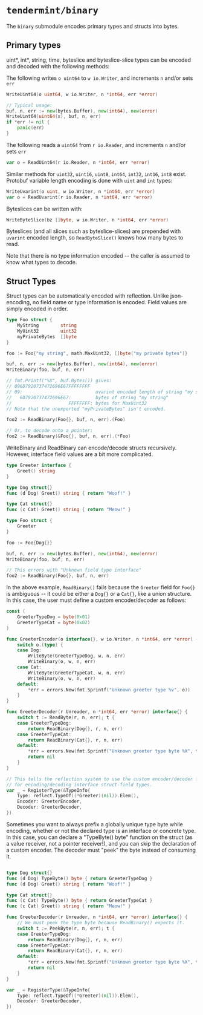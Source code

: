 # `tendermint/binary`

The `binary` submodule encodes primary types and structs into bytes.

## Primary types

uint\*, int\*, string, time, byteslice and byteslice-slice types can be
encoded and decoded with the following methods:

The following writes `o uint64` to `w io.Writer`, and increments `n` and/or sets `err`
```go
WriteUint64(o uint64, w io.Writer, n *int64, err *error)

// Typical usage:
buf, n, err := new(bytes.Buffer), new(int64), new(error)
WriteUint64(uint64(x), buf, n, err)
if *err != nil {
    panic(err)
}

```

The following reads a `uint64` from `r io.Reader`, and increments `n` and/or sets `err`
```go
var o = ReadUint64(r io.Reader, n *int64, err *error)
```

Similar methods for `uint32`, `uint16`, `uint8`, `int64`, `int32`, `int16`, `int8` exist.
Protobuf variable length encoding is done with `uint` and `int` types:
```go
WriteUvarint(o uint, w io.Writer, n *int64, err *error)
var o = ReadUvarint(r io.Reader, n *int64, err *error)
```

Byteslices can be written with:
```go
WriteByteSlice(bz []byte, w io.Writer, n *int64, err *error)
```

Byteslices (and all slices such as byteslice-slices) are prepended with
`uvarint` encoded length, so `ReadByteSlice()` knows how many bytes to read.

Note that there is no type information encoded -- the caller is assumed to know what types
to decode.

## Struct Types

Struct types can be automatically encoded with reflection.  Unlike json-encoding, no field
name or type information is encoded.  Field values are simply encoded in order.

```go
type Foo struct {
    MyString        string
    MyUint32        uint32
    myPrivateBytes  []byte
}

foo := Foo{"my string", math.MaxUint32, []byte("my private bytes")}

buf, n, err := new(bytes.Buffer), new(int64), new(error)
WriteBinary(foo, buf, n, err)

// fmt.Printf("%X", buf.Bytes()) gives:
// 096D7920737472696E67FFFFFFFF
// 09:                           uvarint encoded length of string "my string"
//   6D7920737472696E67:         bytes of string "my string"
//                     FFFFFFFF: bytes for MaxUint32 
// Note that the unexported "myPrivateBytes" isn't encoded.

foo2 := ReadBinary(Foo{}, buf, n, err).(Foo)

// Or, to decode onto a pointer:
foo2 := ReadBinary(&Foo{}, buf, n, err).(*Foo)
```

WriteBinary and ReadBinary can encode/decode structs recursively. However, interface field
values are a bit more complicated.

```go
type Greeter interface {
	Greet() string
}

type Dog struct{}
func (d Dog) Greet() string { return "Woof!" }

type Cat struct{}
func (c Cat) Greet() string { return "Meow!" }

type Foo struct {
	Greeter
}

foo := Foo{Dog{}}

buf, n, err := new(bytes.Buffer), new(int64), new(error)
WriteBinary(foo, buf, n, err)

// This errors with "Unknown field type interface"
foo2 := ReadBinary(Foo{}, buf, n, err)
```

In the above example, `ReadBinary()` fails because the `Greeter` field for `Foo{}`
is ambiguous -- it could be either a `Dog{}` or a `Cat{}`, like a union structure.
In this case, the user must define a custom encoder/decoder as follows:

```go
const (
	GreeterTypeDog = byte(0x01)
	GreeterTypeCat = byte(0x02)
)

func GreeterEncoder(o interface{}, w io.Writer, n *int64, err *error) {
	switch o.(type) {
	case Dog:
		WriteByte(GreeterTypeDog, w, n, err)
		WriteBinary(o, w, n, err)
	case Cat:
		WriteByte(GreeterTypeCat, w, n, err)
		WriteBinary(o, w, n, err)
	default:
		*err = errors.New(fmt.Sprintf("Unknown greeter type %v", o))
	}
}

func GreeterDecoder(r Unreader, n *int64, err *error) interface{} {
	switch t := ReadByte(r, n, err); t {
	case GreeterTypeDog:
		return ReadBinary(Dog{}, r, n, err)
	case GreeterTypeCat:
		return ReadBinary(Cat{}, r, n, err)
	default:
		*err = errors.New(fmt.Sprintf("Unknown greeter type byte %X", t))
		return nil
	}
}

// This tells the reflection system to use the custom encoder/decoder functions
// for encoding/decoding interface struct-field types.
var _ = RegisterType(&TypeInfo{
	Type: reflect.TypeOf((*Greeter)(nil)).Elem(),
	Encoder: GreeterEncoder,
	Decoder: GreeterDecoder,
})
```

Sometimes you want to always prefix a globally unique type byte while encoding,
whether or not the declared type is an interface or concrete type.
In this case, you can declare a "TypeByte() byte" function on the struct (as
a value receiver, not a pointer receiver!), and you can skip the declaration of
a custom encoder.  The decoder must "peek" the byte instead of consuming it.

```go

type Dog struct{}
func (d Dog) TypeByte() byte { return GreeterTypeDog }
func (d Dog) Greet() string { return "Woof!" }

type Cat struct{}
func (c Cat) TypeByte() byte { return GreeterTypeCat }
func (c Cat) Greet() string { return "Meow!" }

func GreeterDecoder(r Unreader, n *int64, err *error) interface{} {
	// We must peek the type byte because ReadBinary() expects it.
	switch t := PeekByte(r, n, err); t {
	case GreeterTypeDog:
		return ReadBinary(Dog{}, r, n, err)
	case GreeterTypeCat:
		return ReadBinary(Cat{}, r, n, err)
	default:
		*err = errors.New(fmt.Sprintf("Unknown greeter type byte %X", t))
		return nil
	}
}

var _ = RegisterType(&TypeInfo{
	Type: reflect.TypeOf((*Greeter)(nil)).Elem(),
	Decoder: GreeterDecoder,
})
```
